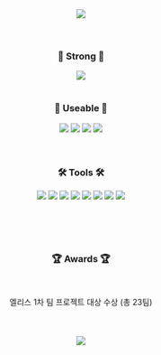 <div align="center">
<img src="https://capsule-render.vercel.app/api?type=waving&color=gradient&height=200&section=header&text=Yoohayoung&fontSize=90" />
	<div align="center">
  <br/>
  <br/>
 
  <h3>🥇 Strong 🥇</h3>
  <img src="https://img.shields.io/badge/kotlin-7F52FF?style=flat&logo=kotlin&logoColor=white" />
 
  
  <br/>
  <br/>
 
  <h3>🥈 Useable 🥈</h3>
  <img src="https://img.shields.io/badge/Node.js-339933?style=flat&logo=Node.js&logoColor=white" />
  <img src="https://img.shields.io/badge/React-61DAFB?style=flat&logo=React&logoColor=white" />
  <img src="https://img.shields.io/badge/mongoDB-47A248?style=flat&logo=mongodb&logoColor=white" />
  <img src="https://img.shields.io/badge/mariaDB-323D62?style=flat&logo=mariadb&logoColor=white" />
  
  
  
  <br/>
  <br/>
  <br/>
    
  <h3>🛠 Tools 🛠</h3>
  <img src="https://img.shields.io/badge/amazonEC2-FF9900?style=flat&logo=amazonec2&logoColor=white" />
  <img src="https://img.shields.io/badge/GitHub-181717?style=flat&logo=GitHub&logoColor=white" />
  <img src="https://img.shields.io/badge/GitLab-FC6D26?style=flat&logo=gitlab&logoColor=white" />
  <img src="https://img.shields.io/badge/Visual Studio Code-007ACC?style=flat&logo=visualstudiocode&logoColor=white" />
  <img src="https://img.shields.io/badge/androidstudio-3DDC84?style=flat&logo=androidstudio&logoColor=white" />
  <img src="https://img.shields.io/badge/Postman-FF6C37?style=flat&logo=postman&logoColor=white" />
  <img src="https://img.shields.io/badge/NGINX-009639?style=flat&logo=NGINX&logoColor=white" />
  <img src="https://img.shields.io/badge/PM2-2B037A?style=flat&logo=pm2&logoColor=white" />
  
</div>
  <br/>
  <br/>
  <br/>
  <br/>

<h3>🏆 Awards 🏆</h3>
	<br/><br/>
엘리스 1차 팀 프로젝트 대상 수상 (총 23팀)



  <br/>
  <br/>
  <br/>
  <br/>

<img src="https://capsule-render.vercel.app/api?type=waving&color=gradient&height=200&section=footer" />
